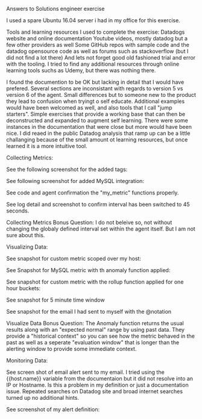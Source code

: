 
Answers to Solutions engineer exercise

I used a spare Ubuntu 16.04 server i had in my office for this exercise.

Tools and learning resources I used to complete the exercise:
Datadogs website and online documentation
Youtube videos, mostly datadog but a few other providers as well
Some GitHub repos with sample code and the datadog opensource code as well as forums such as stackoverflow (but I did not find a lot there)
And lets not forget good old fashioned trial and error with the tooling.
I tried to find any additional resources through online learning tools suchs as Udemy, but there was nothing there.

I found the documention to be OK but lacking in detail that I would have prefered. Several sections are inconsistant with regards to version 5 vs version 6 of the agent. Small differences but to someone new to the product they lead to confusion when tryingt o self educate. Additional examples would have been welcomed as well, and also tools that I call "jump starters".  Simple exercises that provide a working base that can then be deconstructed and expanded to augment self learning. There were some instances in the documentation that were close but more would have been nice. I did reaed in the public Datadog analysis that ramp up can be a little challanging because of the small amount ot learning resources, but once learned it is a more intuitive tool. 




Collecting Metrics:

See the following screenshot for the added tags:

See following screenshot for added MySQL integration:

See code and agent confirmation the "my_metric" functions properly.

See log detail and screenshot to confirm interval has been switched to 45 seconds.

Collecting Metrics Bonus Question:
I do not beleive so, not without changing the globaly defined interval set within the agent itself. But I am not sure about this.
  
  
  

Visualizing Data:

See snapshot for custom metric scoped over my host:

See Snapshot for MySQL metric with th anomaly function applied:

See snapshot for custom metric with the rollup function applied for one hour buckets:

See snapshot for 5 minute time window

See snapshot for the email I had sent to myself with the @notation

Visualize Data Bonus Question:
The Anomaly function returns the usual results along with an "expected normal" range by using past data. They provide a "historical context" so you can see how the metric behaved in the past as well as a seperate "evaluation window" that is longer than the alerting window to provide some immediate context.




Monitoring Data:

See screen shot of email alert sent to my email. I tried using the {{host.name}} variable from the documentaion but it did not resolve into an IP or Hostname. Is this a problem in my definition or just a documentation issue. Repeated searches on Datadog site and broad internet searches turned up no additional hints.

See screenshot of my alert definition:



